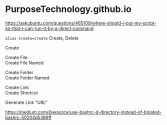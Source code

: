 # PurposeTechnology.github.io

https://askubuntu.com/questions/465109/where-should-i-put-my-script-so-that-i-can-run-it-by-a-direct-command

``
alias Create=create
``
Create, Delete


Create  

Create File   
Create File Named

Create Folder  
Create Folder Named  

Create Link  
Create Shortcut  

Generate Link "URL"  

https://medium.com/@waxzce/use-bashrc-d-directory-instead-of-bloated-bashrc-50204d5389ff
